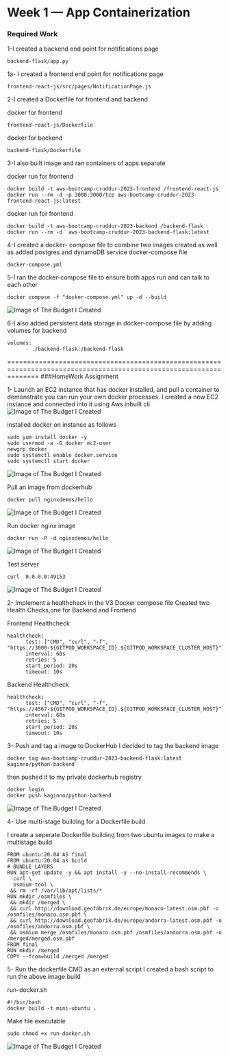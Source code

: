 # Week 1 — App Containerization
### Required Work
1-I created a backend end point for notifications page
```
backend-flask/app.py
```
1a- I created a frontend end point for notifications page
```
frontend-react-js/src/pages/NotificationPage.js
```

2-I created a Dockerfile for frontend and backend

docker for frontend
```
frontend-react-js/Dockerfile
```
docker for backend
```
backend-flask/Dockerfile
```

3-I also built image and ran containers of apps separate

docker run for frontend
```
docker build -t aws-bootcamp-cruddur-2023-frontend /frontend-react-js
docker run --rm -d -p 3000:3000/tcp aws-bootcamp-cruddur-2023-frontend-react-js:latest

```

docker run for frontend
```
docker build -t aws-bootcamp-cruddur-2023-backend /backend-flask
docker run --rm -d  aws-bootcamp-cruddur-2023-backend-flask:latest

```

4-I created a docker- compose file to combine two images created as well as added postgres and dynamoDB service
docker-compose file
```
docker-compose.yml
```
5-I ran the docker-compose file to ensure both apps run and can talk to each other
```
docker compose -f "docker-compose.yml" up -d --build 
```
![Image of The Budget I Created](assets/docker-compose-build.png) 

6-I also added persistent data storage in docker-compose file by adding volumes for backend
```
volumes:
      - ./backend-flask:/backend-flask
```
====================================================================================================================
###HomeWork Assignment

1- Launch an EC2 instance that has docker installed, and pull a container to demonstrate you can run your own docker processes. 
I created a new EC2 instance and connected into it using Aws inbuilt cli
![Image of The Budget I Created](assets/aws-ec2-connect.png) 

installed docker on instance as follows
```
sudo yum install docker -y
sudo usermod -a -G docker ec2-user
newgrp docker
sudo systemctl enable docker.service
sudo systemctl start docker
```
![Image of The Budget I Created](assets/aws-ec2-docker.png) 

Pull an image from dockerhub
```
docker pull nginxdemos/hello
```
![Image of The Budget I Created](assets/docker-pull-ec2.png) 

Run docker nginx image
```
docker run -P -d nginxdemos/hello
```
![Image of The Budget I Created](assets/docker-run-ec2.png) 

Test server
```
curl  0.0.0.0:49153
```
![Image of The Budget I Created](assets/curl-ec2.png) 

2- Implement a healthcheck in the V3 Docker compose file
Created two Health Checks,one for Backend  and Frontend

Frontend Healthcheck
```
healthcheck:
      test: ["CMD", "curl", "-f", "https://3000-${GITPOD_WORKSPACE_ID}.${GITPOD_WORKSPACE_CLUSTER_HOST}"]
      interval: 60s
      retries: 5
      start_period: 20s
      timeout: 10s
```
Backend Healthcheck
```
healthcheck:
      test: ["CMD", "curl", "-f", "https://4567-${GITPOD_WORKSPACE_ID}.${GITPOD_WORKSPACE_CLUSTER_HOST}"]
      interval: 60s
      retries: 5
      start_period: 20s
      timeout: 10s
```
3- Push and tag a image to DockerHub
I decided to tag the  backend image 
```
docker tag aws-bootcamp-cruddur-2023-backend-flask:latest kaginno/python-backend
```
then pushed it to my private dockerhub registry
```
docker login
docker push kaginno/python-backend

```
![Image of The Budget I Created](assets/dockerhub-image.png)

4- Use multi-stage building for a Dockerfile build

I create a seperate Dockerfile building from two ubuntu images to make a multistage build

```
FROM ubuntu:20.04 AS final
FROM ubuntu:20.04 as build
# BUNDLE LAYERS
RUN apt-get update -y && apt install -y --no-install-recommends \
  curl \
  osmium-tool \
 && rm -rf /var/lib/apt/lists/*
RUN mkdir /osmfiles \
 && mkdir /merged \
 && curl http://download.geofabrik.de/europe/monaco-latest.osm.pbf -o /osmfiles/monaco.osm.pbf \
 && curl http://download.geofabrik.de/europe/andorra-latest.osm.pbf -o /osmfiles/andorra.osm.pbf \
 && osmium merge /osmfiles/monaco.osm.pbf /osmfiles/andorra.osm.pbf -o /merged/merged.osm.pbf
FROM final
RUN mkdir /merged
COPY --from=build /merged /merged
```

5- Run the dockerfile CMD as an external script
I created a bash script to run the above image build

run-docker.sh
```
#!/bin/bash
docker build -t mini-ubuntu .
```
Make file executable
```
sudo chmod +x run-docker.sh
```
![Image of The Budget I Created](assets/run-docker.png)